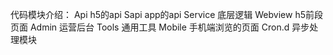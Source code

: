代码模块介绍：
Api     h5的api
Sapi    app的api
Service 底层逻辑
Webview h5前段页面
Admin   运营后台
Tools   通用工具
Mobile  手机端浏览的页面
Cron.d  异步处理模块
